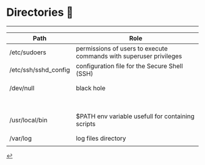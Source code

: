 # Directories 📂
---

| Path | Role |
| ---- | ---- |
| /etc/sudoers | permissions of users to execute commands with superuser privileges |
| /etc/ssh/sshd_config | configuration file for the Secure Shell (SSH) |
|  |  |
|  |  |
| /dev/null | black hole |
|  |  |
|  |  |
|  |  |
|  |  |
|  |  |
|  |  |
|  |  |
|  |  |
| /usr/local/bin | $PATH env variable usefull for containing scripts |
|  |  |
|  |  |
| /var/log | log files directory |
|   |  |

[↩️](../Linux.html)
